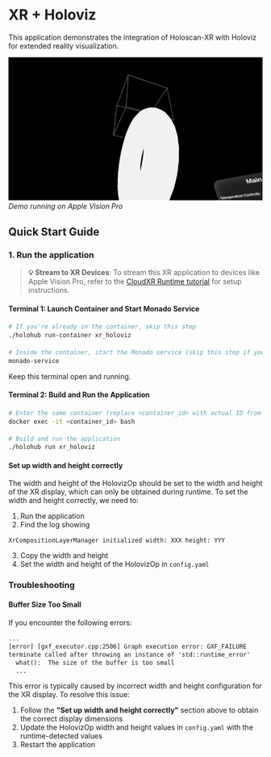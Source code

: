 # XR + Holoviz

This application demonstrates the integration of Holoscan-XR with Holoviz for extended reality visualization.

![Demo](doc/demo.gif)
*Demo running on Apple Vision Pro*


## Quick Start Guide

### 1. Run the application

> **💡 Stream to XR Devices**: To stream this XR application to devices like Apple Vision Pro, refer to the [CloudXR Runtime tutorial](../../tutorials/cloudxr_runtime_for_xr_applications/) for setup instructions.

#### Terminal 1: Launch Container and Start Monado Service
```bash
# If you're already in the container, skip this step
./holohub run-container xr_holoviz

# Inside the container, start the Monado service (skip this step if you're using a real XR device)
monado-service
```
Keep this terminal open and running.

#### Terminal 2: Build and Run the Application
```bash
# Enter the same container (replace <container_id> with actual ID from 'docker ps')
docker exec -it <container_id> bash

# Build and run the application
./holohub run xr_holoviz
```

#### Set up width and height correctly

The width and height of the HolovizOp should be set to the width and height of the XR display, which can only be obtained during runtime. To set the width and height correctly, we need to:

1. Run the application
2. Find the log showing 
```
XrCompositionLayerManager initialized width: XXX height: YYY
```
3. Copy the width and height
4. Set the width and height of the HolovizOp in `config.yaml`

### Troubleshooting

#### Buffer Size Too Small
If you encounter the following errors:
```
...
[error] [gxf_executor.cpp:2506] Graph execution error: GXF_FAILURE
terminate called after throwing an instance of 'std::runtime_error'
  what():  The size of the buffer is too small
  ...
```

This error is typically caused by incorrect width and height configuration for the XR display. To resolve this issue:

1. Follow the **"Set up width and height correctly"** section above to obtain the correct display dimensions
2. Update the HolovizOp width and height values in `config.yaml` with the runtime-detected values
3. Restart the application